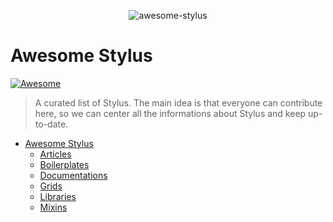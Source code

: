 <p align="center"><img src="https://cloud.githubusercontent.com/assets/3603793/20948372/f4cc4866-bbfa-11e6-83f2-4128f051fc98.png" alt="awesome-stylus"></p>

# Awesome Stylus 

[![Awesome](https://cdn.rawgit.com/sindresorhus/awesome/d7305f38d29fed78fa85652e3a63e154dd8e8829/media/badge.svg)](https://github.com/sindresorhus/awesome)

> A curated list of Stylus. The main idea is that everyone can contribute here, so we can center all the informations about Stylus and keep up-to-date.

- [Awesome Stylus](#awesome-stylus)
  - [Articles](topics/articles.md)
  - [Boilerplates](topics/boilerplates.md)
  - [Documentations](topics/documentations.md)
  - [Grids](topics/grids.md)
  - [Libraries](topics/libraries.md)
  - [Mixins](topics/mixins.md)  

